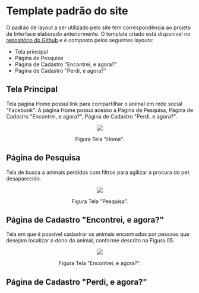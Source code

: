 # Template padrão do site

O padrão de layout a ser utilizado pelo site tem correspondência ao projeto de Interface elaborado anteriormente. O template criado está disponível no [repositório do Github](https://github.com/ICEI-PUC-Minas-PMV-ADS/pmv-ads-2022-1-e1-proj-web-t2-face-pet/tree/main/src/projeto_facepet) e é composto pelos seguintes layouts: 
-	Tela principal
-	Página de Pesquisa
-	Página de Cadastro "Encontrei, e agora?"
-	Página de Cadastro "Perdi, e agora?"

## Tela Principal
Tela página Home possui link para compartilhar o animal em rede social "Facebook". 
A página Home possui acesso a Página de Pesquisa, Página de Cadastro "Encontrei, e agora?", Página de Cadastro "Perdi, e agora?".

<p align="center">
<img src="https://github.com/ICEI-PUC-Minas-PMV-ADS/pmv-ads-2022-1-e1-proj-web-t2-face-pet/blob/d4cbca35a470bb8aaaec1046b95af876e4af72e5/docs/Template-padra%CC%83o-Home.png"
     </p>

<p align="center"> Figura Tela "Home". </p>

## Página de Pesquisa
Tela de busca a animais perdidos com filtros para agilizar a procura do pet desaparecido. 

<p align="center">
<img src="https://github.com/ICEI-PUC-Minas-PMV-ADS/pmv-ads-2022-1-e1-proj-web-t2-face-pet/blob/9fb65706c4e42529c9d3cde89b50e1e1f7ae7d61/docs/img/Captura%20de%20ecr%C3%A3%202022-06-03%20231032.png"
     </p>

<p align="center"> Figura Tela "Pesquisa". </p>
                                           
## Página de Cadastro "Encontrei, e agora?"
Tela em que é possível cadastrar os animais encontrados por pessoas que desejam localizar o dono do animal, conforme descrito na Figura 05.

<p align="center">
<img src="https://user-images.githubusercontent.com/100412134/172958365-85883fa1-a7be-46c7-aedd-2f5c572d6f71.png")
 </p>

<p align="center"> Figura Tela "Encontrei, e agora?". </p>  

## Página de Cadastro "Perdi, e agora?"
